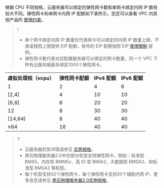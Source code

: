 根据 CPU 不同规格，云服务器可以绑定的弹性网卡数和单网卡绑定内网 IP 数有较大不同。弹性网卡和单网卡内网 IP 配额如下表所示，您还可以查看 VPC 内其他产品的 [使用约束](https://cloud.tencent.com/doc/product/215/537)。
>!
>- 单个网卡绑定内网 IP 数量仅代表网卡可以绑定的内网 IP 数量上限，不承诺按照上限提供 EIP 配额，账号的 EIP 配额按照 EIP [使用限制](https://cloud.tencent.com/document/product/213/5733#.E8.A7.84.E5.88.99.E4.B8.8E.E9.99.90.E5.88.B6) 提供。
>- 弹性网卡数代表对应配置服务器可以绑定的网卡数量，同一个 VPC 下所有云服务器最多绑定1000个弹性网卡。
<table>
<tr>
<th>虚拟处理核（vcpu）</th>
<th>弹性网卡配额</th>
<th>IPv4 配额</th>
<th>IPv6 配额</th>
</tr>
<tr>
<td>1</td>
<td>2</td>
<td>4</td>
<td>6</td>
</tr>
<tr>
<td>[2,4]</td>
<td>4</td>
<td>10</td>
<td>10</td>
</tr>
<tr>
<td>[6,8]</td>
<td>6</td>
<td>20</td>
<td>20</td>
</tr>
<tr>
<td>12</td>
<td>8</td>
<td>30</td>
<td>30</td>
</tr>
<tr>
<td>[14,64)</td>
<td>8</td>
<td>40</td>
<td>40</td>
</tr>
<tr>
<td>≥64</td>
<td>16</td>
<td>40</td>
<td>40</td>
</tr>
</table>

>?
>+ 云服务器机型详情请参见 [实例规格](https://cloud.tencent.com/document/product/213/11518)。
>+ 黑石物理服务器2.0中仅部分机型支持弹性网卡，例如：标准型 BMS5、内存型 BMM5c、高 IO 型 BMIA2、大数据型 BMDA2、和标准型 BMSA2 等机型。
>+ 每个机型支持32个弹性网卡，每个弹性网卡支持20个辅助内网 IP，更多信息请参见 [黑石物理服务器2.0实例规格](https://cloud.tencent.com/document/product/386/63404#.E6.A0.87.E5.87.86.E5.9E.8B.E5.AE.9E.E4.BE.8B)。
